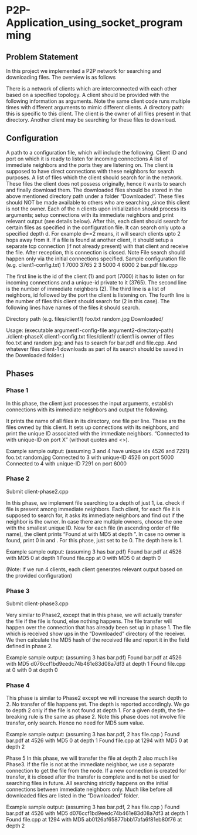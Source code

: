 # P2P-Application_using_socket_programming
## Problem Statement
In this project we implemented a P2P network for searching and downloading files. The overview is as follows

There is a network of clients which are interconnected with each other based on a specified topology.
A client should be provided with the following information as arguments. Note the same client code runs multiple times with different arguments to mimic different clients.
A directory path: this is specific to this client. The client is the owner of all files present in that directory. Another client may be searching for these files to download.
## Configuration
A path to a configuration file, which will include the following.
Client ID and port on which it is ready to listen for incoming connections
A list of immediate neighbors and the ports they are listening on. The client is supposed to have direct connections with these neighbors for search purposes.
A list of files which the client should search for in the network. These files the client does not possess originally, hence it wants to search and finally download them. The downloaded files should be stored in the above mentioned directory path under a folder “Downloaded”. These files should NOT be made available to others who are searching ,since this client is not the owner.
Each of the n clients upon initialization should process its arguments; setup connections with its immediate neighbors and print relevant output (see details below).
After this, each client should search for certain files as specified in the configuration file. It can search only upto a specified depth d. For example d==2 means, it will search clients upto 2 hops away from it.
If a file is found at another client, it should setup a separate tcp connection (if not already present) with that client and receive the file. After reception, this connection is closed. Note File search should happen only via the initial connections specified.
Sample configuration file (e.g. client1-config.txt) 1 7000 3765 2 3 5000 4 6000 2 bar.pdf file.cpp

The first line is the id of the client (1) and port (7000) it has to listen on for incoming connections and a unique-id private to it (3765). The second line is the number of immediate neighbors (2). The third line is a list of neighbors, id followed by the port the client is listening on. The fourth line is the number of files this client should search for (2 in this case). The following lines have names of the files it should search.

Directory path (e.g. files/client1) foo.txt random.jpg Downloaded/

Usage: (executable argument1-config-file argument2-directory-path) ./client-phaseX client1-config.txt files/client1/ (client1 is owner of files foo.txt and random.jpg; and has to search for bar.pdf and file.cpp. And whatever files client-1 downloads as part of its search should be saved in the Downloaded folder.)

## Phases
### Phase 1
In this phase, the client just processes the input arguments, establish connections with its immediate neighbors and output the following.

It prints the name of all files in its directory, one file per line. These are the files owned by this client. It sets up connections with its neighbors, and print the unique ID associated with the immediate neighbors. “Connected to with unique-ID on port X” (without quotes and <>).

Example sample output: (assuming 3 and 4 have unique ids 4526 and 7291) foo.txt random.jpg Connected to 3 with unique-ID 4526 on port 5000 Connected to 4 with unique-ID 7291 on port 6000

### Phase 2
Submit client-phase2.cpp

In this phase, we implement file searching to a depth of just 1, i.e. check if file is present among immediate neighbors. Each client, for each file it is supposed to search for, it asks its immediate neighbors and find out if the neighbor is the owner. In case there are multiple owners, choose the one with the smallest unique ID. Now for each file (in ascending order of file name), the client prints “Found at with MD5 at depth ”. In case no owner is found, print 0 in and . For this phase, just set to be 0. The depth here is 1.

Example sample output: (assuming 3 has bar.pdf) Found bar.pdf at 4526 with MD5 0 at depth 1 Found file.cpp at 0 with MD5 0 at depth 0

(Note: if we run 4 clients, each client generates relevant output based on the provided configuration)

### Phase 3
Submit client-phase3.cpp

Very similar to Phase2, except that in this phase, we will actually transfer the file if the file is found, else nothing happens. The file transfer will happen over the connection that has already been set up in phase 1. The file which is received show ups in the “Downloaded” directory of the receiver. We then calculate the MD5 hash of the received file and report it in the field defined in phase 2.

Example sample output: (assuming 3 has bar.pdf) Found bar.pdf at 4526 with MD5 d076ccf1bd9eedc74b461e83d08a7df3 at depth 1 Found file.cpp at 0 with 0 at depth 0

### Phase 4
This phase is similar to Phase2 except we will increase the search depth to 2. No transfer of file happens yet. The depth is reported accordingly. We go to depth 2 only if the file is not found at depth 1. For a given depth, the tie-breaking rule is the same as phase 2. Note this phase does not involve file transfer, only search. Hence no need for MD5 sum value.

Example sample output: (assuming 3 has bar.pdf, 2 has file.cpp ) Found bar.pdf at 4526 with MD5 0 at depth 1 Found file.cpp at 1294 with MD5 0 at depth 2

Phase 5
In this phase, we will transfer the file at depth 2 also much like Phase3. If the file is not at the immediate neighbor, we use a separate connection to get the file from the node. If a new connection is created for transfer, it is closed after the transfer is complete and is not be used for searching files in future. All searching strictly happens on the initial connections between immediate neighbors only. Much like before all downloaded files are listed in the “Downloaded” folder.

Example sample output: (assuming 3 has bar.pdf, 2 has file.cpp ) Found bar.pdf at 4526 with MD5 d076ccf1bd9eedc74b461e83d08a7df3 at depth 1 Found file.cpp at 1294 with MD5 ab0126af65877bbb17afa6f81eb80f76 at depth 2
